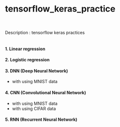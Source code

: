 # tensorflow_keras_practice
<br><br>
Description : tensorflow keras practices
<br><br>
#### 1. Linear regression
#### 2. Logistic regression
#### 3. DNN (Deep Neural Network)
- with using MNIST data
#### 4. CNN (Convolutional Neural Network)
- with using MNIST data
- with using CIFAR data
#### 5. RNN (Recurrent Neural Network)
